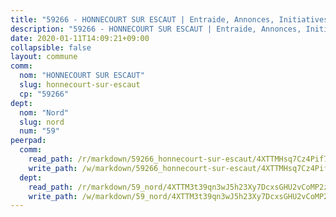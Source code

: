 ```yaml
---
title: "59266 - HONNECOURT SUR ESCAUT | Entraide, Annonces, Initiatives"
description: "59266 - HONNECOURT SUR ESCAUT | Entraide, Annonces, Initiatives"
date: 2020-01-11T14:09:21+09:00
collapsible: false
layout: commune
comm:
  nom: "HONNECOURT SUR ESCAUT"
  slug: honnecourt-sur-escaut
  cp: "59266"
dept:
  nom: "Nord"
  slug: nord
  num: "59"
peerpad:
  comm:
    read_path: /r/markdown/59266_honnecourt-sur-escaut/4XTTMHsq7Cz4Pif7TgyUyG7dMQQS3ciKukmpe2dAReX2W7qer
    write_path: /w/markdown/59266_honnecourt-sur-escaut/4XTTMHsq7Cz4Pif7TgyUyG7dMQQS3ciKukmpe2dAReX2W7qer-K3TgUDPs7n8xiMoxaQqaYxqynigyqHxziQdmsx9NqDsxBvFZMye628MP27QBUQ3if6NUxyyxwVfGDSWmgXqPp1EDb4HJrgDdEGuENM6Eq5JmdpUxqK5yq8N4onqvzTTSKrcbvUwc
  dept:
    read_path: /r/markdown/59_nord/4XTTM3t39qn3wJ5h23Xy7DcxsGHU2vCoMP2z3iS4TUn3TrtdJ
    write_path: /w/markdown/59_nord/4XTTM3t39qn3wJ5h23Xy7DcxsGHU2vCoMP2z3iS4TUn3TrtdJ-K3TgTuZGkuZqXfr6fpmH7pGsMT6ndvZQMyRDze5QBt7XScLWHoBi246kLoDKpTH2Yo4f3AFSSJqGc2ozvNww7qPLqsDjpvahxCbQ6F5znbfjp6kVgaDcTYc9LyhwSfYuCevnvZUQ
---
```


